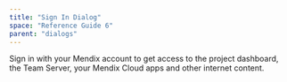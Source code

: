 ```yaml
---
title: "Sign In Dialog"
space: "Reference Guide 6"
parent: "dialogs"
---
```

Sign in with your Mendix account to get access to the project dashboard, the Team Server, your Mendix Cloud apps and other internet content.
